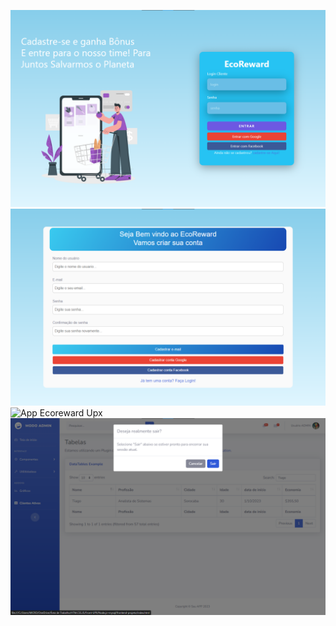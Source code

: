 ![App Ecoreward Upx](front-login-app.png)
![App Ecoreward Upx](front-cadastro-app.png)
![App Ecoreward Upx](app-ecoreward3.png)
![App Ecoreward Upx](database1-app.png)





